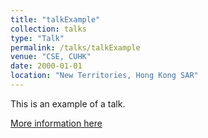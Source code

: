 ```yaml
---
title: "talkExample"
collection: talks
type: "Talk"
permalink: /talks/talkExample
venue: "CSE, CUHK"
date: 2000-01-01
location: "New Territories, Hong Kong SAR"
---
```


This is an example of a talk.

[More information here](http://example2.com)
